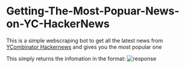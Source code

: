 # Getting-The-Most-Popuar-News-on-YC-HackerNews
This is a simple webscraping bot to get all the latest news from [YCombinator Hackernews](https://news.ycombinator.com/) and gives you the most popular one

This simply returns the infomation in the format:
![response](https://user-images.githubusercontent.com/74827204/162187038-aa7a85ba-8c5d-4a14-80d2-2e7a4137ecb6.png)

